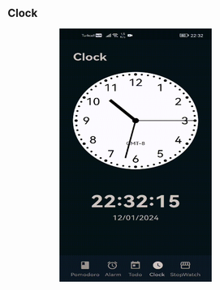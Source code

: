 ## Clock 
<p align="center">
  <img src="https://github.com/rasitesdmr/pokeme/blob/main/video/pokeme1.gif" width="300" height="500">
</p>

